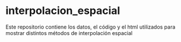 # interpolacion_espacial
Este repositorio contiene los datos, el código y el html utilizados para mostrar distintos métodos de interpolación espacial
